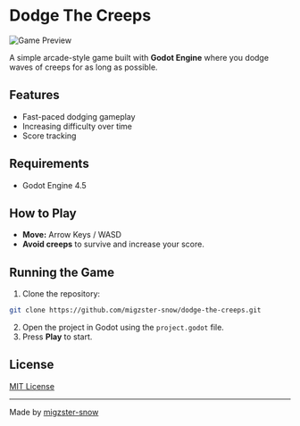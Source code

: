 # Dodge The Creeps

![Game Preview](preview.gif)

A simple arcade-style game built with **Godot Engine** where you dodge waves of creeps for as long as possible.

## Features

* Fast-paced dodging gameplay
* Increasing difficulty over time
* Score tracking

## Requirements

* Godot Engine 4.5

## How to Play

* **Move:** Arrow Keys / WASD
* **Avoid creeps** to survive and increase your score.

## Running the Game

1. Clone the repository:

```bash
git clone https://github.com/migzster-snow/dodge-the-creeps.git
```

2. Open the project in Godot using the `project.godot` file.
3. Press **Play** to start.

## License

[MIT License](LICENSE)

---

Made by [migzster-snow](https://github.com/migzster-snow)
